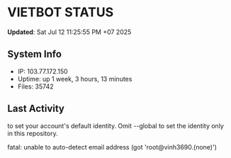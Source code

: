 # VIETBOT STATUS
**Updated**: Sat Jul 12 11:25:55 PM +07 2025

## System Info
- IP: 103.77.172.150
- Uptime: up 1 week, 3 hours, 13 minutes
- Files: 35742

## Last Activity

to set your account's default identity.
Omit --global to set the identity only in this repository.

fatal: unable to auto-detect email address (got 'root@vinh3690.(none)')
